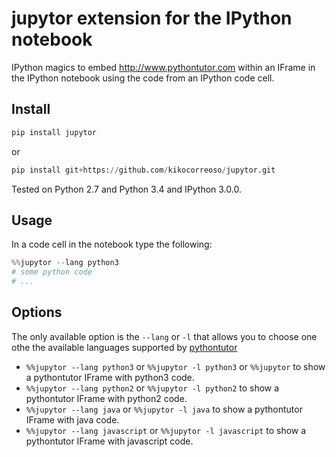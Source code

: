 jupytor extension for the IPython notebook
==========================================

IPython magics to embed http://www.pythontutor.com within an IFrame in the IPython notebook using the 
code from an IPython code cell.

## Install

```python
pip install jupytor
```

or 

```python
pip install git+https://github.com/kikocorreoso/jupytor.git
```

Tested on Python 2.7 and Python 3.4 and IPython 3.0.0.

## Usage

In a code cell in the notebook type the following:

```python
%%jupytor --lang python3
# some python code
# ...
```

## Options

The only available option is the `--lang` or `-l` that allows you to choose one othe the available languages supported by 
[pythontutor](http://www.pythontutor.com)

* `%%jupytor --lang python3` or `%%jupytor -l python3` or `%%jupytor` to show a pythontutor IFrame with python3 code.
* `%%jupytor --lang python2` or `%%jupytor -l python2` to show a pythontutor IFrame with python2 code.
* `%%jupytor --lang java` or `%%jupytor -l java` to show a pythontutor IFrame with java code.
* `%%jupytor --lang javascript` or `%%jupytor -l javascript` to show a pythontutor IFrame with javascript code.
